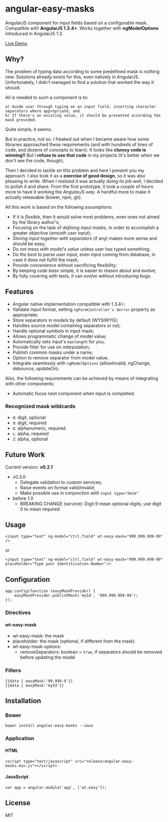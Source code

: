 # angular-easy-masks

AngularJS component for input fields based on a configurable mask. 
Compatible with **AngularJS 1.3.4+**. 
Works together with **ngModelOptions** introduced in AngularJS 1.3.

[Live Demo](http://awerlang.github.io/angular-easy-masks/examples/)

## Why?

The problem of typing data according to some predefined mask is nothing new. 
Solutions already exists for this, even natively in AngularJS.
Unfortunately, I didn't managed to find a solution that worked the way it should.

All is needed to such a component is to:

    a) Guide user through typing on an input field, inserting character separators where appropriate; and 
    b) If there's an existing value, it should be presented according the mask provided.

Quite simple, it seems.

But in practice, not so. 
I freaked out when I became aware how some libraries approached these requirements 
(and with hundreds of lines of code, and dozens of concepts to learn). 
It looks like **clumsy code is winning!!**
But I **refuse to use that code** in my projects (it's better when we don't see the code, though).

Then I decided to tackle on this problem and here I present you my approach. 
I also took it as a **exercise of good design**, so it was also pleasing to write.
When I realized it was actually doing its job well, I decided to polish it and share. 
From the first prototype, it took a couple of hours more to have it working the *AngularJS way*. 
A handful more to make it actually releasable (bower, npm, git).

All this work is based on the following assumptions:

* If it is *flexible*, then it would solve most problems, even ones not aimed by the library author's;
* Focusing on the task of *defining input masks*, in order to accomplish a greater objective (*smooth user input*);
* *Storing input together with separators* (if any) makes more sense and should be easy;
* Do *not mess with model's value* unless user has typed something;
* Do *the best to parse user input*, even input coming from database, in case it does not fulfill the mask;
* Provide *convenience* without sacrificing flexibility;
* By keeping *code base simple*, it is easier to reason about and evolve;
* By fully covering with tests, it can *evolve without introducing bugs*.

## Features

* Angular native implementation compatible with 1.3.4+;
* Validate input format, setting `ngFormController's $error` property as appropriate;
* Store separators in models by default (WYSIWYG);
* Handles source model containing separators or not;
* Handle optional symbols in input mask;
* Allows programmatic change of model value;
* Automatically sets input's `maxlength` for you;
* Provide filter for use on interpolation;
* Publish common masks under a name;
* Option to remove separator from model value;
* Integrate seamlessly with `ngModelOptions` (allowInvalid, ngChange, debounce, updateOn).

Also, the following requirements can be achieved by means of integrating with other components:

* Automatic focus next component when input is completed.

### Recognized mask wildcards

* `0`: digit, optional
* `9`: digit, required
* `A`: alphanumeric, required
* `L`: alpha, required
* `Z`: alpha, optional

## Future Work 

Current version: **v0.2.1**

* v0.3.0 
  * Delegate validation to custom services;
  * Raise events on format valid/invalid;
  * Make possible use in conjunction with `input type="date"`
* before 1.0
  * BREAKING CHANGE (service): Digit 9 mean optional digits, use digit 0 to mean required

## Usage

    <input type="text" ng-model="ctrl.field" wt-easy-mask="999.999.999-99" />

or

    <input type="text" ng-model="ctrl.field" wt-easy-mask="999.999.999-99" placeholder="Type your Identitication Number"/>

## Configuration

    app.config(function (easyMaskProvider) {
        easyMaskProvider.publishMask('myId', '999.999.999-99');
    });
    
### Directives

#### wt-easy-mask

 * wt-easy-mask: the mask
 * placeholder: the mask (optional, if different from the mask)
 * wt-easy-mask-options:
   * removeSeparators: boolean = `true`, if separators should be removed before updating the model 

### Filters

    {{data | easyMask:'99.999-9'}}
    {{data | easyMask:'myId'}}

## Installation

### Bower

    bower install angular-easy-masks --save

### Application

#### HTML

    <script type="text/javascript" src="release/angular-easy-masks.min.js"></script>

#### JavaScript

    var app = angular.module('app', ['wt.easy']);

## License

MIT